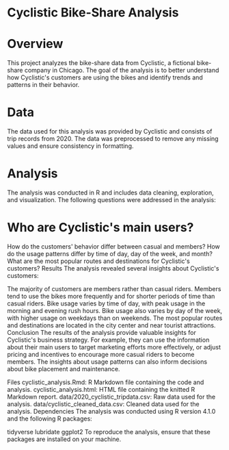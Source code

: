 # Cyclistic Bike-Share Analysis
# Overview
This project analyzes the bike-share data from Cyclistic, a fictional bike-share company in Chicago. The goal of the analysis is to better understand how Cyclistic's customers are using the bikes and identify trends and patterns in their behavior.

# Data
The data used for this analysis was provided by Cyclistic and consists of trip records from 2020. The data was preprocessed to remove any missing values and ensure consistency in formatting.

# Analysis
The analysis was conducted in R and includes data cleaning, exploration, and visualization. The following questions were addressed in the analysis:

# Who are Cyclistic's main users?
How do the customers' behavior differ between casual and members?
How do the usage patterns differ by time of day, day of the week, and month?
What are the most popular routes and destinations for Cyclistic's customers?
Results
The analysis revealed several insights about Cyclistic's customers:

The majority of customers are members rather than casual riders.
Members tend to use the bikes more frequently and for shorter periods of time than casual riders.
Bike usage varies by time of day, with peak usage in the morning and evening rush hours.
Bike usage also varies by day of the week, with higher usage on weekdays than on weekends.
The most popular routes and destinations are located in the city center and near tourist attractions.
Conclusion
The results of the analysis provide valuable insights for Cyclistic's business strategy. For example, they can use the information about their main users to target marketing efforts more effectively, or adjust pricing and incentives to encourage more casual riders to become members. The insights about usage patterns can also inform decisions about bike placement and maintenance.

Files
cyclistic_analysis.Rmd: R Markdown file containing the code and analysis.
cyclistic_analysis.html: HTML file containing the knitted R Markdown report.
data/2020_cyclistic_tripdata.csv: Raw data used for the analysis.
data/cyclistic_cleaned_data.csv: Cleaned data used for the analysis.
Dependencies
The analysis was conducted using R version 4.1.0 and the following R packages:

tidyverse
lubridate
ggplot2
To reproduce the analysis, ensure that these packages are installed on your machine.
